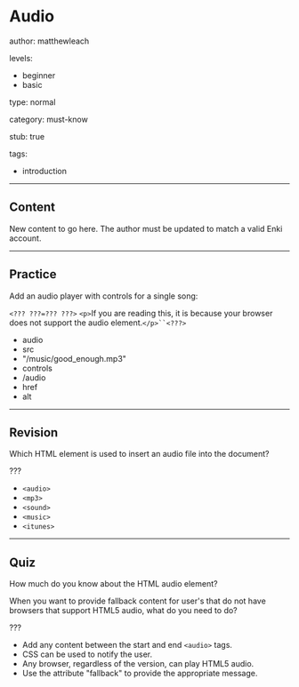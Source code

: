 # Audio
author: matthewleach

levels:
  - beginner
  - basic

type: normal

category: must-know

stub: true


tags:
  - introduction


---
## Content

New content to go here. The author must be updated to match a valid Enki account.

---
## Practice

Add an audio player with controls for a single song: 

`<??? ???=??? ???>`
`<p>`If you are reading this, it is because your browser does not support the audio element.`</p>``<???>`


* audio
* src
* "/music/good_enough.mp3"
* controls
* /audio
* href
* alt

---
## Revision

Which HTML element is used to insert an audio file into the document?

???

* `<audio>`
* `<mp3>`
* `<sound>`
* `<music>`
* `<itunes>`

---
## Quiz

How much do you know about the HTML audio element?

When you want to provide fallback content for user's that do not have browsers that support HTML5 audio, what do you need to do?

???

* Add any content between the start and end `<audio>` tags.
* CSS can be used to notify the user. 
* Any browser, regardless of the version, can play HTML5 audio. 
* Use the attribute "fallback" to provide the appropriate message. 







